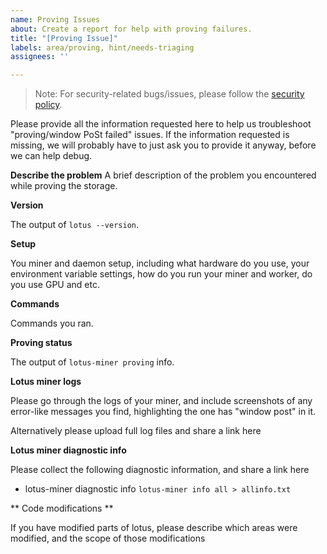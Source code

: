 ```yaml
---
name: Proving Issues
about: Create a report for help with proving failures.
title: "[Proving Issue]"
labels: area/proving, hint/needs-triaging
assignees: ''

---
```


> Note: For security-related bugs/issues, please follow the [security policy](https://github.com/filecoin-project/lotus/security/policy).

Please provide all the information requested here to help us troubleshoot "proving/window PoSt failed" issues.
If the information requested is missing, we will probably have to just ask you to provide it anyway,
before we can help debug.

**Describe the problem**
A brief description of the problem you encountered while proving the storage.

**Version**

The output of `lotus --version`.

**Setup**

You miner and daemon setup, including what hardware do you use, your environment variable settings, how do you run your miner and worker, do you use GPU and etc.

**Commands**

Commands you ran.

**Proving status**

The output of `lotus-miner proving` info.

**Lotus miner logs**

Please go through the logs of your miner, and include screenshots of any error-like messages you find, highlighting the one has "window post" in it.

Alternatively please upload full log files and share a link here

**Lotus miner diagnostic info**

Please collect the following diagnostic information, and share a link here

* lotus-miner diagnostic info `lotus-miner info all > allinfo.txt`

** Code modifications **

If you have modified parts of lotus, please describe which areas were modified,
and the scope of those modifications

